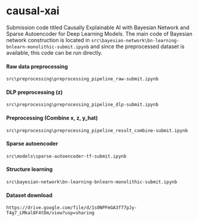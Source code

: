 # causal-xai

Submission code titled Causally Explainable AI with Bayesian Network and Sparse Autoencoder for Deep Learning Models.
The main code of Bayesian network construction is located in ```src\bayesian-network\bn-learning-bnlearn-monolithic-submit.ipynb``` and since the preprocessed dataset is available, this code can be run directly. 

#### Raw data preprocessing
```
src\preprocessing\preprocessing_pipeline_raw-submit.ipynb
```

#### DLP preprocessing (z)
```
src\preprocessing\preprocessing_pipeline_dlp-submit.ipynb
```

#### Preprocessing (Combine x, z, y_hat)
```
src\preprocessing\preprocessing_pipeline_result_combine-submit.ipynb
```

#### Sparse autoencoder
```
src\models\sparse-autoencoder-tf-submit.ipynb
```

#### Structure learning
```
src\bayesian-network\bn-learning-bnlearn-monolithic-submit.ipynb
```

#### Dataset download
```
https://drive.google.com/file/d/1s0NPFmGA3f77pJy-T4g7_LMkal8F4tDm/view?usp=sharing
```
